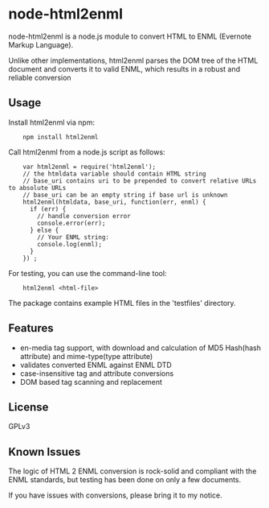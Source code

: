 # node-html2enml #

node-html2enml is a node.js module to convert HTML to ENML (Evernote Markup Language).

Unlike other implementations, html2enml parses the DOM tree of the HTML document and converts it to valid ENML, which results in a robust and reliable conversion

## Usage ##

Install html2enml via npm:

        npm install html2enml

Call html2enml from a node.js script as follows:

        var html2enml = require('html2enml');
        // the htmldata variable should contain HTML string
        // base_uri contains uri to be prepended to convert relative URLs to absolute URLs
        // base_uri can be an empty string if base url is unknown
        html2enml(htmldata, base_uri, function(err, enml) {
          if (err) {
            // handle conversion error
            console.error(err);
          } else {
            // Your ENML string:
            console.log(enml);
          }
        }) ;


For testing, you can use the command-line tool:

        html2enml <html-file>

The package contains example HTML files in the 'testfiles' directory.

## Features ##

- en-media tag support, with download and calculation of MD5 Hash(hash attribute) and mime-type(type attribute)
- validates converted ENML against ENML DTD
- case-insensitive tag and attribute conversions
- DOM based tag scanning and replacement

## License ##

GPLv3

## Known Issues ##

The logic of HTML 2 ENML conversion is rock-solid and compliant with the ENML standards,
but testing has been done on only a few documents.

If you have issues with conversions, please bring it to my notice.
